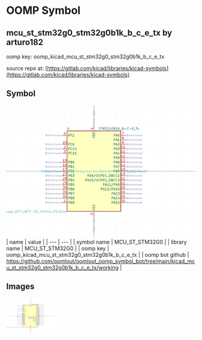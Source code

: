 # OOMP Symbol  
## mcu_st_stm32g0_stm32g0b1k_b_c_e_tx  by arturo182  
  
oomp key: oomp_kicad_mcu_st_stm32g0_stm32g0b1k_b_c_e_tx  
  
source repo at: [https://gitlab.com/kicad/libraries/kicad-symbols](https://gitlab.com/kicad/libraries/kicad-symbols)  
## Symbol  
  
[![working.png](working_600.png)](working.png)  
| name | value | 
| --- | --- | 
| symbol name | MCU_ST_STM32G0 | 
| library name | MCU_ST_STM32G0 | 
| oomp key | oomp_kicad_mcu_st_stm32g0_stm32g0b1k_b_c_e_tx | 
| oomp bot github | https://github.com/oomlout/oomlout_oomp_symbol_bot/tree/main/kicad_mcu_st_stm32g0_stm32g0b1k_b_c_e_tx/working | 
## Images  
  
[![working.png](working_140.png)](working.png)  
